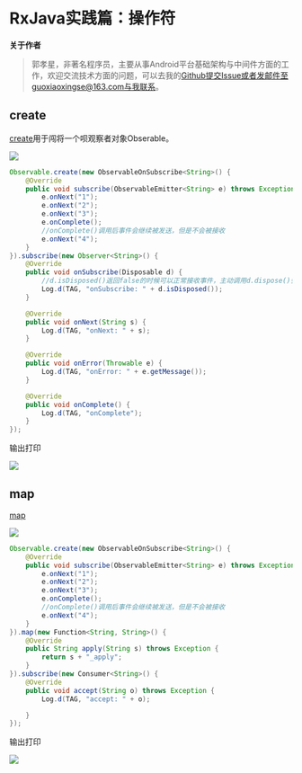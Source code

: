 # RxJava实践篇：操作符

**关于作者**

>郭孝星，非著名程序员，主要从事Android平台基础架构与中间件方面的工作，欢迎交流技术方面的问题，可以去我的[Github](https://github.com/guoxiaoxing)提交Issue或者发邮件至guoxiaoxingse@163.com与我联系。


## create

[create](http://reactivex.io/documentation/operators/create.html)用于闯将一个呗观察者对象Obserable。

<img src="https://github.com/guoxiaoxing/android-open-framwork-analysis/raw/master/art/rxjava/operator_create.png"/>

```java
Observable.create(new ObservableOnSubscribe<String>() {
    @Override
    public void subscribe(ObservableEmitter<String> e) throws Exception {
        e.onNext("1");
        e.onNext("2");
        e.onNext("3");
        e.onComplete();
        //onComplete()调用后事件会继续被发送，但是不会被接收
        e.onNext("4");
    }
}).subscribe(new Observer<String>() {
    @Override
    public void onSubscribe(Disposable d) {
        //d.isDisposed()返回false的时候可以正常接收事件，主动调用d.dispose()会切断事件的接收
        Log.d(TAG, "onSubscribe: " + d.isDisposed());
    }

    @Override
    public void onNext(String s) {
        Log.d(TAG, "onNext: " + s);
    }

    @Override
    public void onError(Throwable e) {
        Log.d(TAG, "onError: " + e.getMessage());
    }

    @Override
    public void onComplete() {
        Log.d(TAG, "onComplete");
    }
});
```

输出打印

<img src="https://github.com/guoxiaoxing/android-open-framwork-analysis/raw/master/art/rxjava/log_operator_create.png"/>

## map

[map](http://reactivex.io/documentation/operators/map.html)

<img src="https://github.com/guoxiaoxing/android-open-framwork-analysis/raw/master/art/rxjava/operator_map.png"/>

```java
Observable.create(new ObservableOnSubscribe<String>() {
    @Override
    public void subscribe(ObservableEmitter<String> e) throws Exception {
        e.onNext("1");
        e.onNext("2");
        e.onNext("3");
        e.onComplete();
        //onComplete()调用后事件会继续被发送，但是不会被接收
        e.onNext("4");
    }
}).map(new Function<String, String>() {
    @Override
    public String apply(String s) throws Exception {
        return s + "_apply";
    }
}).subscribe(new Consumer<String>() {
    @Override
    public void accept(String o) throws Exception {
        Log.d(TAG, "accept: " + o);

    }
});
```

输出打印

<img src="https://github.com/guoxiaoxing/android-open-framwork-analysis/raw/master/art/rxjava/log_operator_map.png"/>